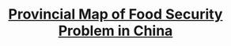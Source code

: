 ---
title: "[Provincial Map of Food Security Problem in China](https://www.arcgis.com/apps/StorytellingTextLegend/index.html?appid=d92d265566554095bc26757445abbbc4)"
excerpt: "This story map summarizes the food security problem in China in 2012. I made this map in the hope of evoking people’s awareness of this serious issue. It is also a precaution which can alert those who unfortunately have unhindered access to poisonous food in China.<br/>[<img src='/images/chinafood.png'>](https://www.arcgis.com/apps/StorytellingTextLegend/index.html?appid=d92d265566554095bc26757445abbbc4)"
collection: portfolio
---